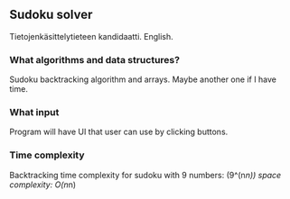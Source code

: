 ## Sudoku solver
Tietojenkäsittelytieteen kandidaatti. English.

### What algorithms and data structures?
Sudoku backtracking algorithm and arrays. Maybe another one if I have time. 

### What input
Program will have UI that user can use by clicking buttons.

### Time complexity
Backtracking time complexity for sudoku with 9 numbers: (9^(n*n))
space complexity: O(n*n)
